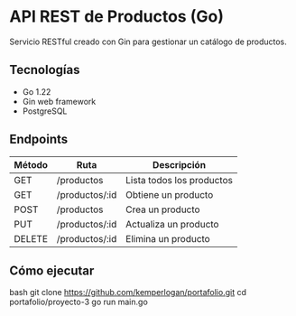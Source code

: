 # API REST de Productos (Go)

Servicio RESTful creado con Gin para gestionar un catálogo de productos.

## Tecnologías
- Go 1.22
- Gin web framework
- PostgreSQL

## Endpoints
| Método | Ruta             | Descripción             |
|--------|------------------|-------------------------|
| GET    | /productos       | Lista todos los productos |
| GET    | /productos/:id   | Obtiene un producto      |
| POST   | /productos       | Crea un producto         |
| PUT    | /productos/:id   | Actualiza un producto    |
| DELETE | /productos/:id   | Elimina un producto      |

## Cómo ejecutar
bash
git clone https://github.com/kemperlogan/portafolio.git
cd portafolio/proyecto-3
go run main.go
